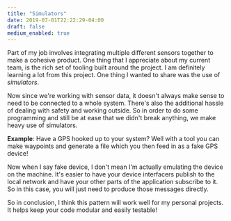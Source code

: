 ```yaml
---
title: "Simulators"
date: 2019-07-01T22:22:29-04:00
draft: false 
medium_enabled: true
---
```


Part of my job involves integrating multiple different sensors together to make a cohesive product. One thing that I appreciate about my current team, is the rich set of tooling built around the project. I am definitely learning a lot from this project. One thing I wanted to share was the use of *simulators*. 

Now since we're working with sensor data, it doesn't always make sense to need to be connected to a whole system. There's also the additional hassle of dealing with safety and working outside. So in order to do some programming and still be at ease that we didn't break anything, we make heavy use of simulators.

**Example**: Have a GPS hooked up to your system? Well with a tool you can make waypoints and generate a file which you then feed in as a fake GPS device!

Now when I say fake device, I don't mean I'm actually emulating the device on the machine. It's easier to have your device interfacers publish to the local network and have your other parts of the application subscribe to it. So in this case, you will just need to produce those messages directly.

So in conclusion, I think this pattern will work well for my personal projects. It helps keep your code modular and easily testable!
